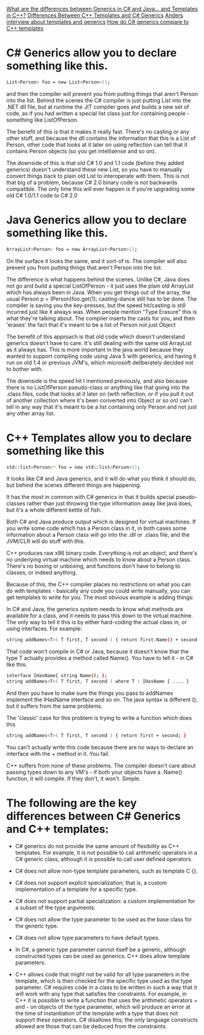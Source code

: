 [What are the differences between Generics in C# and Java… and Templates in C++?][stackoverflow]
[Differences Between C++ Templates and C# Generics][microsoftlink]
[Anders interview about templates and generics][artima]
[How do C# generics compare to C++ templates][msdnblog]

# C# Generics allow you to declare something like this.
```sh
List<Person> foo = new List<Person>();
```
and then the compiler will prevent you from putting things that aren't Person into the list.
Behind the scenes the C# compiler is just putting List<Person> into the .NET dll file, but at runtime the JIT compiler goes and builds a new set of code, as if you had written a special list class just for containing people - something like ListOfPerson.

The benefit of this is that it makes it really fast. There's no casting or any other stuff, and because the dll contains the information that this is a List of Person, other code that looks at it later on using reflection can tell that it contains Person objects (so you get intellisense and so on).

The downside of this is that old C# 1.0 and 1.1 code (before they added generics) doesn't understand these new List<something>, so you have to manually convert things back to plain old List to interoperate with them. This is not that big of a problem, because C# 2.0 binary code is not backwards compatible. The only time this will ever happen is if you're upgrading some old C# 1.0/1.1 code to C# 2.0

# Java Generics allow you to declare something like this.
```sh
ArrayList<Person> foo = new ArrayList<Person>();
```
On the surface it looks the same, and it sort-of is. The compiler will also prevent you from putting things that aren't Person into the list.

The difference is what happens behind the scenes. Unlike C#, Java does not go and build a special ListOfPerson - it just uses the plain old ArrayList which has always been in Java. When you get things out of the array, the usual Person p = (Person)foo.get(1); casting-dance still has to be done. The compiler is saving you the key-presses, but the speed hit/casting is still incurred just like it always was.
When people mention "Type Erasure" this is what they're talking about. The compiler inserts the casts for you, and then 'erases' the fact that it's meant to be a list of Person not just Object

The benefit of this approach is that old code which doesn't understand generics doesn't have to care. It's still dealing with the same old ArrayList as it always has. This is more important in the java world because they wanted to support compiling code using Java 5 with generics, and having it run on old 1.4 or previous JVM's, which microsoft deliberately decided not to bother with.

The downside is the speed hit I mentioned previously, and also because there is no ListOfPerson pseudo-class or anything like that going into the .class files, code that looks at it later on (with reflection, or if you pull it out of another collection where it's been converted into Object or so on) can't tell in any way that it's meant to be a list containing only Person and not just any other array list.

# C++ Templates allow you to declare something like this
```sh
std::list<Person>* foo = new std::list<Person>();
```
It looks like C# and Java generics, and it will do what you think it should do, but behind the scenes different things are happening.

It has the most in common with C# generics in that it builds special pseudo-classes rather than just throwing the type information away like java does, but it's a whole different kettle of fish.

Both C# and Java produce output which is designed for virtual machines. If you write some code which has a Person class in it, in both cases some information about a Person class will go into the .dll or .class file, and the JVM/CLR will do stuff with this.

C++ produces raw x86 binary code. Everything is not an object, and there's no underlying virtual machine which needs to know about a Person class. There's no boxing or unboxing, and functions don't have to belong to classes, or indeed anything.

Because of this, the C++ compiler places no restrictions on what you can do with templates - basically any code you could write manually, you can get templates to write for you.
The most obvious example is adding things:

In C# and Java, the generics system needs to know what methods are available for a class, and it needs to pass this down to the virtual machine. The only way to tell it this is by either hard-coding the actual class in, or using interfaces. For example:

```sh
string addNames<T>( T first, T second ) { return first.Name() + second.Name(); }
```

That code won't compile in C# or Java, because it doesn't know that the type T actually provides a method called Name(). You have to tell it - in C# like this:
```sh
interface IHasName{ string Name(); };
string addNames<T>( T first, T second ) where T : IHasName { .... }
```
And then you have to make sure the things you pass to addNames implement the IHasName interface and so on. The java syntax is different (<T extends IHasName>), but it suffers from the same problems.

The 'classic' case for this problem is trying to write a function which does this

```sh
string addNames<T>( T first, T second ) { return first + second; }
```
You can't actually write this code because there are no ways to declare an interface with the + method in it. You fail.

C++ suffers from none of these problems. The compiler doesn't care about passing types down to any VM's - if both your objects have a .Name() function, it will compile. If they don't, it won't. Simple.

# The following are the key differences between C# Generics and C++ templates:

- C# generics do not provide the same amount of flexibility as C++ templates. For example, it is not possible to call arithmetic operators in a C# generic class, although it is possible to call user defined operators.

- C# does not allow non-type template parameters, such as template C<int i> {}.

- C# does not support explicit specialization; that is, a custom implementation of a template for a specific type.

- C# does not support partial specialization: a custom implementation for a subset of the type arguments.

- C# does not allow the type parameter to be used as the base class for the generic type.

- C# does not allow type parameters to have default types.

- In C#, a generic type parameter cannot itself be a generic, although constructed types can be used as generics. C++ does allow template parameters.

- C++ allows code that might not be valid for all type parameters in the template, which is then checked for the specific type used as the type parameter. C# requires code in a class to be written in such a way that it will work with any type that satisfies the constraints. For example, in C++ it is possible to write a function that uses the arithmetic operators + and - on objects of the type parameter, which will produce an error at the time of instantiation of the template with a type that does not support these operators. C# disallows this; the only language constructs allowed are those that can be deduced from the constraints.

[stackoverflow]: <https://stackoverflow.com/questions/31693/what-are-the-differences-between-generics-in-c-sharp-and-java-and-templates-i>
[microsoftlink]: <https://docs.microsoft.com/en-us/dotnet/csharp/programming-guide/generics/differences-between-cpp-templates-and-csharp-generics>
[artima]:<https://www.artima.com/intv/generics2.html>
[msdnblog]: <https://blogs.msdn.microsoft.com/csharpfaq/2004/03/12/how-do-c-generics-compare-to-c-templates/>

